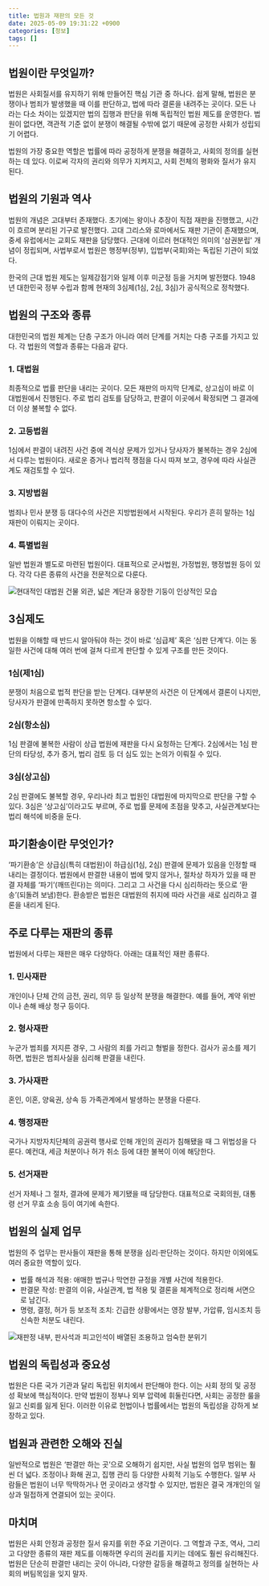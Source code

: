 ```yaml
---
title: 법원과 재판의 모든 것
date: 2025-05-09 19:31:22 +0900
categories: [정보]
tags: []
---
```


## 법원이란 무엇일까?

법원은 사회질서를 유지하기 위해 만들어진 핵심 기관 중 하나다. 쉽게 말해, 법원은 분쟁이나 범죄가 발생했을 때 이를 판단하고, 법에 따라 결론을 내려주는 곳이다. 모든 나라는 다소 차이는 있겠지만 법의 집행과 판단을 위해 독립적인 법원 제도를 운영한다. 법원이 없다면, 객관적 기준 없이 분쟁이 해결될 수밖에 없기 때문에 공정한 사회가 성립되기 어렵다.

법원의 가장 중요한 역할은 법률에 따라 공정하게 분쟁을 해결하고, 사회의 정의를 실현하는 데 있다. 이로써 각자의 권리와 의무가 지켜지고, 사회 전체의 평화와 질서가 유지된다.

## 법원의 기원과 역사

법원의 개념은 고대부터 존재했다. 초기에는 왕이나 추장이 직접 재판을 진행했고, 시간이 흐르며 분리된 기구로 발전했다. 고대 그리스와 로마에서도 재판 기관이 존재했으며, 중세 유럽에서는 교회도 재판을 담당했다. 근대에 이르러 현대적인 의미의 '삼권분립' 개념이 정립되며, 사법부로서 법원은 행정부(정부), 입법부(국회)와는 독립된 기관이 되었다.

한국의 근대 법원 제도는 일제강점기와 일제 이후 미군정 등을 거치며 발전했다. 1948년 대한민국 정부 수립과 함께 현재의 3심제(1심, 2심, 3심)가 공식적으로 정착했다.

## 법원의 구조와 종류

대한민국의 법원 체계는 단층 구조가 아니라 여러 단계를 거치는 다층 구조를 가지고 있다. 각 법원의 역할과 종류는 다음과 같다.

### 1. 대법원

최종적으로 법률 판단을 내리는 곳이다. 모든 재판의 마지막 단계로, 상고심이 바로 이 대법원에서 진행된다. 주로 법리 검토를 담당하고, 판결이 이곳에서 확정되면 그 결과에 더 이상 불복할 수 없다.

### 2. 고등법원

1심에서 판결이 내려진 사건 중에 격식상 문제가 있거나 당사자가 불복하는 경우 2심에서 다루는 법원이다. 새로운 증거나 법리적 쟁점을 다시 따져 보고, 경우에 따라 사실관계도 재검토할 수 있다.

### 3. 지방법원

범죄나 민사 분쟁 등 대다수의 사건은 지방법원에서 시작된다. 우리가 흔히 말하는 1심 재판이 이뤄지는 곳이다.

### 4. 특별법원

일반 법원과 별도로 마련된 법원이다. 대표적으로 군사법원, 가정법원, 행정법원 등이 있다. 각각 다른 종류의 사건을 전문적으로 다룬다.

![현대적인 대법원 건물 외관, 넓은 계단과 웅장한 기둥이 인상적인 모습](assets/img/2025-05-09-8cdc9a72-33e0-41d9-9da0-46e5e89a3755/1746786734404.png)

## 3심제도

법원을 이해할 때 반드시 알아둬야 하는 것이 바로 ‘심급제’ 혹은 ‘심판 단계’다. 이는 동일한 사건에 대해 여러 번에 걸쳐 다르게 판단할 수 있게 구조를 만든 것이다.

### 1심(제1심)

분쟁이 처음으로 법적 판단을 받는 단계다. 대부분의 사건은 이 단계에서 결론이 나지만, 당사자가 판결에 만족하지 못하면 항소할 수 있다.

### 2심(항소심)

1심 판결에 불복한 사람이 상급 법원에 재판을 다시 요청하는 단계다. 2심에서는 1심 판단의 타당성, 추가 증거, 법리 검토 등 더 심도 있는 논의가 이뤄질 수 있다.

### 3심(상고심)

2심 판결에도 불복할 경우, 우리나라 최고 법원인 대법원에 마지막으로 판단을 구할 수 있다. 3심은 ‘상고심’이라고도 부르며, 주로 법률 문제에 초점을 맞추고, 사실관계보다는 법리 해석에 비중을 둔다.

## 파기환송이란 무엇인가?

‘파기환송’은 상급심(특히 대법원)이 하급심(1심, 2심) 판결에 문제가 있음을 인정할 때 내리는 결정이다. 법원에서 판결한 내용이 법에 맞지 않거나, 절차상 하자가 있을 때 판결 자체를 ‘파기’(깨뜨린다)는 의미다. 그리고 그 사건을 다시 심리하라는 뜻으로 ‘환송’(되돌려 보냄)한다. 환송받은 법원은 대법원의 취지에 따라 사건을 새로 심리하고 결론을 내리게 된다.

## 주로 다루는 재판의 종류

법원에서 다루는 재판은 매우 다양하다. 아래는 대표적인 재판 종류다.

### 1. 민사재판

개인이나 단체 간의 금전, 권리, 의무 등 일상적 분쟁을 해결한다. 예를 들어, 계약 위반이나 손해 배상 청구 등이다.

### 2. 형사재판

누군가 범죄를 저지른 경우, 그 사람의 죄를 가리고 형벌을 정한다. 검사가 공소를 제기하면, 법원은 범죄사실을 심리해 판결을 내린다.

### 3. 가사재판

혼인, 이혼, 양육권, 상속 등 가족관계에서 발생하는 분쟁을 다룬다.

### 4. 행정재판

국가나 지방자치단체의 공권력 행사로 인해 개인의 권리가 침해됐을 때 그 위법성을 다룬다. 예컨대, 세금 처분이나 허가 취소 등에 대한 불복이 이에 해당한다.

### 5. 선거재판

선거 자체나 그 절차, 결과에 문제가 제기됐을 때 담당한다. 대표적으로 국회의원, 대통령 선거 무효 소송 등이 여기에 속한다.

## 법원의 실제 업무

법원의 주 업무는 판사들이 재판을 통해 분쟁을 심리·판단하는 것이다. 하지만 이외에도 여러 중요한 역할이 있다.

- 법률 해석과 적용: 애매한 법규나 막연한 규정을 개별 사건에 적용한다.
- 판결문 작성: 판결의 이유, 사실관계, 법 적용 및 결론을 체계적으로 정리해 서면으로 남긴다.
- 명령, 결정, 허가 등 보조적 조치: 긴급한 상황에서는 영장 발부, 가압류, 임시조치 등 신속한 처분도 내린다.

![재판정 내부, 판사석과 피고인석이 배열된 조용하고 엄숙한 분위기](assets/img/2025-05-09-8cdc9a72-33e0-41d9-9da0-46e5e89a3755/1746786751357.png)

## 법원의 독립성과 중요성

법원은 다른 국가 기관과 달리 독립된 위치에서 판단해야 한다. 이는 사회 정의 및 공정성 확보에 핵심적이다. 만약 법원이 정부나 외부 압력에 휘둘린다면, 사회는 공정한 룰을 잃고 신뢰를 잃게 된다. 이러한 이유로 헌법이나 법률에서는 법원의 독립성을 강하게 보장하고 있다.

## 법원과 관련한 오해와 진실

일반적으로 법원은 ‘판결만 하는 곳’으로 오해하기 쉽지만, 사실 법원의 업무 범위는 훨씬 더 넓다. 조정이나 화해 권고, 집행 관리 등 다양한 사회적 기능도 수행한다. 일부 사람들은 법원이 너무 딱딱하거나 먼 곳이라고 생각할 수 있지만, 법원은 결국 개개인의 일상과 밀접하게 연결되어 있는 곳이다.

## 마치며

법원은 사회 안정과 공정한 질서 유지를 위한 주요 기관이다. 그 역할과 구조, 역사, 그리고 다양한 종류의 재판 제도를 이해하면 우리의 권리를 지키는 데에도 훨씬 유리해진다. 법원은 단순히 판결만 내리는 곳이 아니라, 다양한 갈등을 해결하고 정의를 실현하는 사회의 버팀목임을 잊지 말자.

